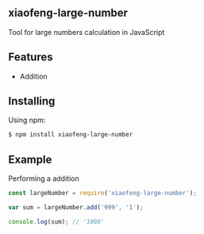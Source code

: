 ## xiaofeng-large-number

Tool for large numbers calculation in JavaScript


## Features

- Addition


## Installing

Using npm:

```bash
$ npm install xiaofeng-large-number
```


## Example

Performing a addition

```js
const largeNumber = require('xiaofeng-large-number');

var sum = largeNumber.add('999', '1');

console.log(sum); // '1000'
```
